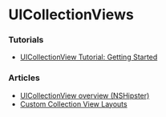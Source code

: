 # UICollectionViews

### Tutorials

- [UICollectionView Tutorial: Getting Started](https://www.raywenderlich.com/18895088-uicollectionview-tutorial-getting-started)

### Articles

- [UICollection​View overview (NSHipster)](https://nshipster.com/uicollectionview/)
- [Custom Collection View Layouts](https://www.objc.io/issues/3-views/collection-view-layouts/)